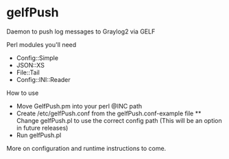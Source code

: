 gelfPush
========

Daemon to push log messages to Graylog2 via GELF

Perl modules you'll need
* Config::Simple
* JSON::XS
* File::Tail
* Config::INI::Reader

How to use
* Move GelfPush.pm into your perl @INC path
* Create /etc/gelfPush.conf from the gelfPush.conf-example file
** Change gelfPush.pl to use the correct config path (This will be an option in future releases)
* Run gelfPush.pl

More on configuration and runtime instructions to come.